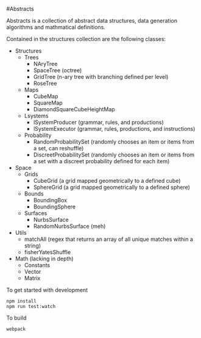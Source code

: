 #Abstracts

Abstracts is a collection of abstract data structures, data generation algorithms and mathmatical definitions.

Contained in the structures collection are the following classes:

- Structures
  - Trees
    - NAryTree
    - SpaceTree (octree)
    - GridTree (n-ary tree with branching defined per level)
    - RoseTree
  - Maps
    - CubeMap
    - SquareMap
    - DiamondSquareCubeHeightMap
  - Lsystems
    - lSystemProducer (grammar, rules, and productions)
    - lSystemExecutor (grammar, rules, productions, and instructions)
  - Probability
    - RandomProbabilitySet (randomly chooses an item or items from a set, can reshuffle)
    - DiscreetProbabilitySet (randomly chooses an item or items from a set with a discreet probability defined for each item)
- Space
  - Grids
  	- CubeGrid (a grid mapped geometrically to a defined cube)
  	- SphereGrid (a grid mapped geometrically to a defined sphere)
  - Bounds
    - BoundingBox
    - BoundingSphere
  - Surfaces
    - NurbsSurface
    - RandomNurbsSurface (meh)
- Utils
  - matchAll (regex that returns an array of all unique matches within a string)
  - fisherYatesShuffle
- Math (lacking in depth)
  - Constants
  - Vector
  - Matrix

To get started with development
```
npm install
npm run test:watch
```

To build
```
webpack
```
